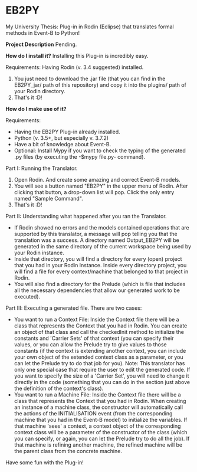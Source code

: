 # EB2PY
My University Thesis: Plug-in in Rodin (Eclipse) that translates formal methods in Event-B to Python!

**Project Description**
Pending.

**How do I install it?**
Installing this Plug-in is incredibly easy.

Requirements:
  Having Rodin (v. 3.4 suggested) installed.

1. You just need to download the .jar file (that you can find in the EB2PY_jar/ path of this repository) and copy it into the plugins/ path of your Rodin directory.
2. That's it :D!

**How do I make use of it?**

Requirements:
- Having the EB2PY Plug-in already installed.
- Python (v. 3.5+, but especially v. 3.7.2)
- Have a bit of knowledge about Event-B.
- Optional: Install Mypy if you want to check the typing of the generated .py files (by executing the -$mypy file.py- command).
  
Part I: Running the Translator.
1. Open Rodin. And create some amazing and correct Event-B models.
2. You will see a button named "EB2PY" in the upper menu of Rodin. After clicking that button, a drop-down list will pop. Click the only entry named "Sample Command".
3. That's it :D!

Part II: Understanding what happened after you ran the Translator.
- If Rodin showed no errors and the models contained operations that are supported by this translator, a message will pop telling you that the translation was a success. A directory named Output_EB2PY will be generated in the same directory of the current workspace being used by your Rodin instance.
- Inside that directory, you will find a directory for every (open) project that you had in your Rodin Instance. Inside every directory project, you will find a file for every context/machine that belonged to that project in Rodin.
- You will also find a directory for the Prelude (which is file that includes all the necessary dependencies that allow our generated work to be executed).
  
Part III: Executing a generated file.
There are two cases:
  - You want to run a Context File: Inside the Context file there will be a class that represents the Context that you had in Rodin. You can create an object of that class and call the checkedInit method to initialize the constants and 'Carrier Sets' of that context (you can specify their values, or you can allow the Prelude try to give values to those constants (if the context is extending another context, you can include your own object of the extended context class as a parameter, or you can let the Prelude try to do that job for you). Note: This translator has only one special case that require the user to edit the generated code. If you want to specify the size of a 'Carrier Set', you will need to change it directly in the code (something that you can do in the section just above the definition of the context's class).
  - You want to run a Machine File: Inside the Context file there will be a class that represents the Context that you had in Rodin. When creating an instance of a machine class, the constructor will automatically call the actions of the INITIALISATION event (from the corresponding machine that you had in the Event-B model) to initialize the variables. If that machine 'sees' a context, a context object of the corresponding context class will be a parameter of the constructor of the class (which you can specify, or again, you can let the Prelude try to do all the job). If that machine is refining another machine, the refined machine will be the parent class from the concrete machine.

Have some fun with the Plug-in!

